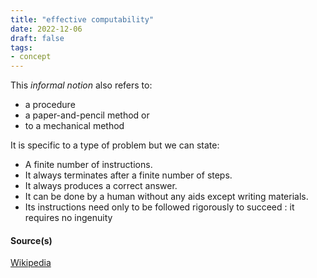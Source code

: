 ```yaml
---
title: "effective computability"
date: 2022-12-06
draft: false
tags:
- concept
---
```



This *informal notion* also refers to: 
- a procedure 
- a paper-and-pencil method or 
- to a mechanical method 

It is specific to a type of problem but we can state:

- A finite number of instructions.
- It always terminates after a finite number of steps.
- It always produces a correct answer.
- It can be done by a human without any aids except writing materials.
- Its instructions need only to be followed rigorously to succeed : it requires no ingenuity

#### Source(s)

[Wikipedia](https://en.wikipedia.org/wiki/Effective_method)
